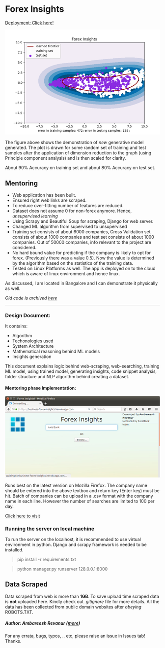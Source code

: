 # Forex Insights
 
[Deployment: Click here!](https://business-forex-insights.herokuapp.com/)

![New Model](https://github.com/revanurambareesh/forexInsights/blob/master/Stage%201%20documents/diagrams/twoDplot.png)

The figure above shows the demonstration of *new* generative model generated. The plot is drawn for some random set of training and test samples after the application of dimension reduction to the graph (using Principle component analysis) and is then scaled for clarity.

About 90% Accuracy on training set and about 80% Accuracy on test set.

## Mentoring

* Web application has been built.
* Ensured right web links are scraped.
* To reduce over-fitting number of features are reduced.
* Dataset does not assume 0 for non-forex anymore. Hence, *unsupervised learning*
* Using Scrapy and Beautiful Soup for scraping, Django for web server.
* Changed ML algorithm from supervised to unsupervised
* Training set consists of about 6000 companies, Cross Validation set consists of about 1000 companies and test set consists of about 1000 companies. Out of 50000 companies, info relevant to the project are considered.
* No hard bound value for predicting if the company is likely to opt for forex. (Previously there was a value 0.5). Now the value is determined by the algorithm based on the statistics of the training data.
* Tested on Linux Platforms as well. The app is deployed on to the cloud which is aware of linux environment and hence linux.

As discussed, I am located in Bangalore and I can demonstrate it physically as well.

*Old code is archived [here](https://github.com/revanurambareesh/forexInsightsQtUI)*

-----

### Design Document:

It contains:  
* Algorithm
* Techonologies used
* System Architecture
* Mathematical reasoning behind ML models
* Insights generation

This document explains logic behind web-scraping, web-searching, training ML model, using trained model, generating insights, code snippet analysis, folder structure and NLP algorithm behind creating a dataset.

#### Mentoring phase Implementation:
![HTML UI](https://github.com/revanurambareesh/forexInsights/blob/master/Stage%201%20documents/demo/demo.png)

Runs best on the latest version on Mozilla Firefox. The company name should be entered into the above textbox and return key (Enter key) must be hit.
Batch of companies can be upload in a .csv format with the company name in each line. However the number of searches are limited to 100 per day.

[Click here to visit](https://business-forex-insights.herokuapp.com/)

### Running the server on local machine
To run the server on the localhost, it is recommended to use virtual environment in python.
Django and scrapy framework is needed to be installed.

> pip install -r requirements.txt

> python manager.py runserver 128.0.0.1:8000

## Data Scraped

Data scraped from web is more than **1GB**. To save upload time scraped data is **not** uploaded here.
Kindly check out *.gitignore* file for more details.
All the data has been collected from public domain websites after *obeying* ROBOTS.TXT.

##### Author: **Ambareesh Revanur**  ([more](https://in.linkedin.com/in/ambareeshr))
For any errata, bugs, typos, .. etc, please raise an issue in Issues tab! Thanks.

